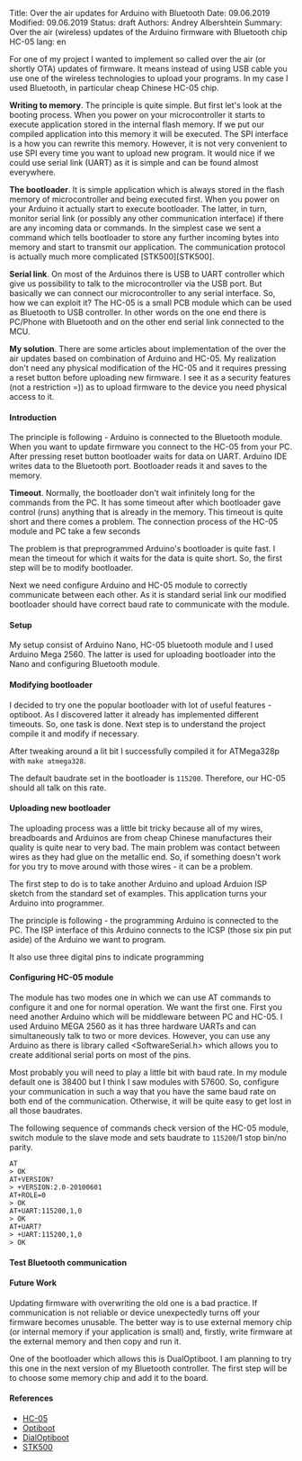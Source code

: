 Title: Over the air updates for Arduino with Bluetooth
Date: 09.06.2019
Modified: 09.06.2019
Status: draft
Authors: Andrey Albershtein
Summary: Over the air (wireless) updates of the Arduino firmware with Bluetooth chip HC-05
lang: en


For one of my project I wanted to implement so called over the air (or shortly
OTA) updates of firmware. It means instead of using USB cable you use one of the
wireless technologies to upload your programs. In my case I used Bluetooth, in
particular cheap Chinese HC-05 chip.

**Writing to memory**. The principle is quite simple. But first let's look at
the booting process.  When you power on your microcontroller it starts to
execute application stored in the internal flash memory. If we put our compiled
application into this memory it will be executed. The SPI interface is a how you
can rewrite this memory. However, it is not very convenient to use SPI every
time you want to upload new program. It would nice if we could use serial link
(UART) as it is simple and can be found almost everywhere.

**The bootloader**. It is simple application which is always stored in the
flash memory of microcontroller and being executed first. When you power on
your Arduino it actually start to execute bootloader. The latter, in turn,
monitor serial link (or possibly any other communication interface) if there are
any incoming data or commands. In the simplest case we sent a command which
tells bootloader to store any further incoming bytes into memory and start to
transmit our application. The communication protocol is actually much more
complicated [STK500][STK500].

**Serial link**. On most of the Arduinos there is USB to UART controller which
give us possibility to talk to the microcontroller via the USB port. But
basically we can connect our microcontroller to any serial interface. So, how we
can exploit it? The HC-05 is a small PCB module which can be used as Bluetooth
to USB controller. In other words on the one end there is PC/Phone with
Bluetooth and on the other end serial link connected to the MCU.

**My solution**. There are some articles about implementation of the over the
air updates based on combination of Arduino and HC-05. My realization don't need
any physical modification of the HC-05 and it requires pressing a reset button
before uploading new firmware. I see it as a security features (not a
restriction =)) as to upload firmware to the device you need physical access to
it.

#### Introduction

The principle is following - Arduino is connected to the Bluetooth module. When
you want to update firmware you connect to the HC-05 from your PC. After
pressing reset button bootloader waits for data on UART. Arduino IDE writes data
to the Bluetooth port. Bootloader reads it and saves to the memory.

**Timeout**. Normally, the bootloader don't wait infinitely long for the
commands from the PC. It has some timeout after which bootloader gave control
(runs) anything that is already in the memory. This timeout is quite short and
there comes a problem. The connection process of the HC-05 module and PC take
a few seconds 

The problem is that preprogrammed Arduino's bootloader is quite fast. I mean the
timeout for which it waits for the data is quite short. So, the first step will
be to modify bootloader.

Next we need configure Arduino and HC-05 module to correctly communicate between
each other. As it is standard serial link our modified bootloader should have
correct baud rate to communicate with the module.

#### Setup

My setup consist of Arduino Nano, HC-05 bluetooth module and I used Arduino Mega
2560. The latter is used for uploading bootloader into the Nano and configuring
Bluetooth module. 

[](./image/ota_scheme.png)

#### Modifying bootloader

I decided to try one the popular bootloader with lot of useful features -
optiboot. As I discovered latter it already has implemented different timeouts.
So, one task is done. Next step is to understand the project compile it and
modify if necessary.

After tweaking around a lit bit I successfully compiled it for ATMega328p with
`make atmega328`. 

The default baudrate set in the bootloader is `115200`. Therefore, our HC-05
should all talk on this rate.

#### Uploading new bootloader

The uploading process was a little bit tricky because all of my wires,
breadboards and Arduinos are from cheap Chinese manufactures their quality is
quite near to very bad. The main problem was contact between wires as they had
glue on the metallic end. So, if something doesn't work for you try to move
around with those wires - it can be a problem.

The first step to do is to take another Arduino and upload Arduion ISP sketch
from the standard set of examples. This application turns your Arduino into
programmer. 

The principle is following - the programming Arduino is connected to the PC. The
ISP interface of this Arduino connects to the ICSP (those six pin put aside) of
the Arduino we want to program.

It also use three digital pins to indicate programming 

#### Configuring HC-05 module

The module has two modes one in which we can use AT commands to configure it and
one for normal operation. We want the first one. First you need another Arduino
which will be middleware between PC and HC-05. I used Arduino MEGA 2560 as it
has three hardware UARTs and can simultaneously talk to two or more devices.
However, you can use any Arduino as there is library called <SoftwareSerial.h>
which allows you to create additional serial ports on most of the pins.

Most probably you will need to play a little bit with baud rate. In my module
default one is 38400 but I think I saw modules with 57600. So, configure your
communication in such a way that you have the same baud rate on both end of the
communication. Otherwise, it will be quite easy to get lost in all those
baudrates.

The following sequence of commands check version of the HC-05 module, switch
module to the slave mode and sets baudrate to `115200`/1 stop bin/no parity.

```
AT
> OK
AT+VERSION?
> +VERSION:2.0-20100601
AT+ROLE=0
> OK
AT+UART:115200,1,0
> OK
AT+UART?
> +UART:115200,1,0
> OK
```

#### Test Bluetooth communication

#### Future Work

Updating firmware with overwriting the old one is a bad practice. If
communication is not reliable or device unexpectedly turns off your firmware
becomes unusable. The better way is to use external memory chip (or internal
memory if your application is small) and, firstly, write firmware at the
external memory and then copy and run it.

One of the bootloader which allows this is DualOptiboot. I am planning to try
this one in the next version of my Bluetooth controller. The first step will be
to choose some memory chip and add it to the board.

#### References
* [HC-05]()
* [Optiboot](https://github.com/Optiboot/optiboot)
* [DialOptiboot](https://github.com/LowPowerLab/DualOptiboot)
* [STK500](http://ww1.microchip.com/downloads/en/Appnotes/doc2591.pdf)
